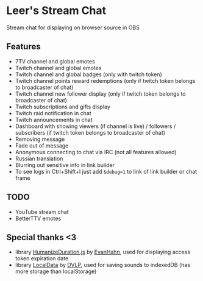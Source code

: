 # Leer's Stream Chat
Stream chat for displaying on browser source in OBS

## Features
- 7TV channel and global emotes
- Twitch channel and global emotes
- Twitch channel and global badges (only with twitch token)
- Twitch channel points reward redemptions (only if twitch token belongs to broadcaster of chat)
- Twitch channel new follower display (only if twitch token belongs to broadcaster of chat)
- Twitch subscriptions and gifts display
- Twitch raid notification in chat
- Twitch announcements in chat
- Dashboard with showing viewers (if channel is live) / followers / subscribers (if twitch token belongs to broadcaster of chat)
- Removing message
- Fade out of message
- Anonymous connecting to chat via IRC (not all features allowed)
- Russian translation
- Blurring out sensitive info in link builder
- To see logs in Ctrl+Shift+I just add `&debug=1` to link of link builder or chat frame

## TODO
- YouTube stream chat
- BetterTTV emotes

## Special thanks <3
- library [HumanizeDuration.js](https://github.com/EvanHahn/HumanizeDuration.js) by [EvanHahn](https://github.com/EvanHahn), used for displaying access token expiration date
- library [LocalData](https://github.com/DVLP/localStorageDB) by [DVLP](https://github.com/DVLP), used for saving sounds to indexedDB (has more storage than localStorage)